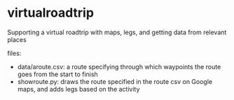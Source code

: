 # virtualroadtrip
Supporting a virtual roadtrip with maps, legs, and getting data from relevant places

files:
- data/aroute.csv: a route specifying through which waypoints the route goes from the start to finish
- showroute.py: draws the route specified in the route csv on Google maps, and adds legs based on the activity
